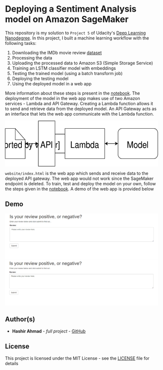 # Deploying a Sentiment Analysis model on Amazon SageMaker 
This repository is my solution to `Project 5` of Udacity's [Deep Learning Nanodegree](https://www.udacity.com/course/deep-learning-nanodegree--nd101). In this project, I built a machine learning workflow with the following tasks:

1. Downloading the IMDb movie review [dataset](http://ai.stanford.edu/~amaas/data/sentiment/)
2. Processing the data
3. Uploading the processed data to Amazon S3 (Simple Storage Service)
4. Training an LSTM classifier model with embeddings
5. Testing the trained model (using a batch transform job)
6. Deploying the testing model
7. Using the deployed model in a web app

More information about these steps is present in the [notebook](https://github.com/hash-ir/Sentiment-Analysis-Deployment/blob/master/SageMaker%20Project.ipynb). The deployment of the model in the web app makes use of two Amazon services - Lambda and API Gateway. Creating a Lambda function allows it to send and retrieve data from the deployed model. An API Gateway acts as an interface that lets the web app communicate with the Lambda function.

<p align="center">
  <img src="Web App Diagram.svg" width="600" height="150" align="center">
</p>

`website/index.html` is the web app which sends and receive data to the deployed API gateway. The web app would not work since the SageMaker endpoint is deleted. To train, test and deploy the model on your own, follow the steps given in the [notebook](https://github.com/hash-ir/Sentiment-Analysis-Deployment/blob/master/SageMaker%20Project.ipynb). A demo of the web app is provided below

## Demo
![own review](assets/rev_test_1.gif)
![rt review](assets/rev_test_2.gif)

## Author(s)
* **Hashir Ahmad** - *full project* - [GitHub](https://github.com/hash-ir)

## License
This project is licensed under the MIT License - see the [LICENSE](https://github.com/hash-ir/Sentiment-Analysis-Deployment/blob/master/LICENSE) file for details
